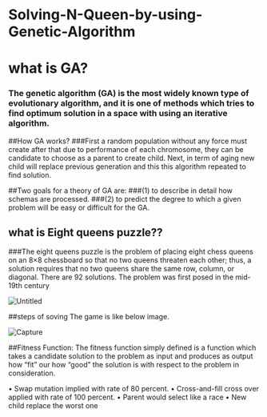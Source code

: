 # Solving-N-Queen-by-using-Genetic-Algorithm


# what is GA? 
### The genetic algorithm (GA) is the most widely known type of evolutionary algorithm, and it is one of methods which tries to find optimum solution in a space with using an iterative algorithm.

##How GA works?
###First a random population without any force must create after that due to performance of each chromosome, they can be candidate to choose as a parent to create child. Next, in term of aging new child will replace previous generation and this this algorithm repeated to find solution.

##Two goals for a theory of GA are:
###(1) to describe in detail how schemas are processed.
###(2) to predict the degree to which a given problem will be easy or difficult for the GA.

## what is Eight queens puzzle??
###The eight queens puzzle is the problem of placing eight chess queens on an 8×8 chessboard so that no two queens threaten each other; thus, a solution requires that no two queens share the same row, column, or diagonal. There are 92 solutions. The problem was first posed in the mid-19th century



![Untitled](https://user-images.githubusercontent.com/47190471/232582289-25bc6dc7-3a2e-425b-8939-619e60eb08fd.png)

##steps of soving The game is like below image.

![Capture](https://user-images.githubusercontent.com/47190471/232582698-27b2b647-0ead-450a-9b5d-0f09c13cddbe.PNG)


##Fitness Function:
The fitness function simply defined is a function which takes a candidate solution to the problem as input and produces as output how “fit” our how “good” the
solution is with respect to the problem in consideration.

• Swap mutation implied with rate of 80 percent.
• Cross-and-fill cross over applied with rate of 100 percent.
• Parent would select like a race
• New child replace the worst one


